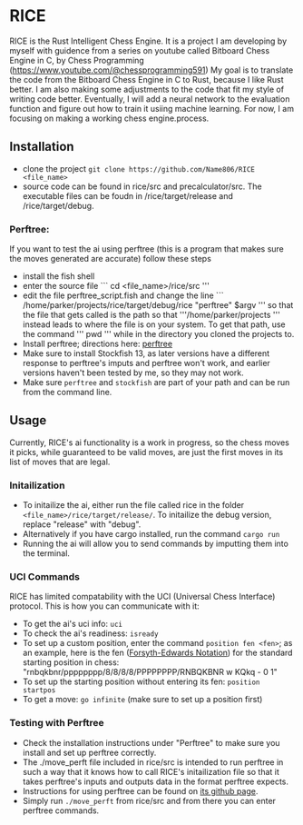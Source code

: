 # RICE
RICE is the Rust Intelligent Chess Engine. It is a project I am developing by myself with guidence from a series on youtube called Bitboard Chess Engine in C, by Chess Programming (https://www.youtube.com/@chessprogramming591)
My goal is to translate the code from the Bitboard Chess Engine in C to Rust, because I like Rust better.
I am also making some adjustments to the code that fit my style of writing code better.
Eventually, I will add a neural network to the evaluation function and figure out how to train it usiing machine learning.
For now, I am focusing on making a working chess engine.process.

## Installation
 * clone the project ``` git clone https://github.com/Name806/RICE <file_name> ```
 * source code can be found in rice/src and precalculator/src. The executable files can be foudn in /rice/target/release and /rice/target/debug.

### Perftree:
If you want to test the ai using perftree (this is a program that makes sure the moves generated are accurate) follow these steps
 * install the fish shell
 * enter the source file ``` cd <file_name>/rice/src '''
 * edit the file perftree_script.fish and change the line ``` /home/parker/projects/rice/target/debug/rice "perftree" $argv ''' so that the file that gets called is the path so that '''/home/parker/projects ''' instead leads to where the file is on your system. To get that path, use the command ''' pwd ''' while in the directory you cloned the projects to.
 * Install perftree; directions here: [perftree](https://github.com/agausmann/perftree)
 * Make sure to install Stockfish 13, as later versions have a different response to perftree's imputs and perftree won't work, and earlier versions haven't been tested by me, so they may not work.
 * Make sure ```perftree``` and ```stockfish``` are part of your path and can be run from the command line.

## Usage
Currently, RICE's ai functionality is a work in progress, so the chess moves it picks, while guaranteed to be valid moves, are just the first moves in its list of moves that are legal.
### Initailization
 * To initailize the ai, either run the file called rice in the folder ```<file_name>/rice/target/release/```. To initailize the debug version, replace "release" with "debug".
 * Alternatively if you have cargo installed, run the command ```cargo run```
 * Running the ai will allow you to send commands by imputting them into the terminal.
### UCI Commands
RICE has limited compatability with the UCI (Universal Chess Interface) protocol. This is how you can communicate with it:
 * To get the ai's uci info: ```uci```
 * To check the ai's readiness: ```isready```
 * To set up a custom position, enter the command ```position fen <fen>```; as an example, here is the fen ([Forsyth-Edwards Notation](https://www.chess.com/terms/fen-chess)) for the standard starting position in chess: "rnbqkbnr/pppppppp/8/8/8/8/PPPPPPPP/RNBQKBNR w KQkq - 0 1"
 * To set up the starting position without entering its fen: ```position startpos```
 * To get a move: ```go infinite``` (make sure to set up a position first)
### Testing with Perftree
 * Check the installation instructions under "Perftree" to make sure you install and set up perftree correctly.
 * The ./move_perft file included in rice/src is intended to run perftree in such a way that it knows how to call RICE's initailization file so that it takes perftree's inputs and outputs data in the format perftree expects.
 * Instructions for using perftree can be found on [its github page](https://github.com/agausmann/perftree).
 * Simply run ```./move_perft``` from rice/src and from there you can enter perftree commands.
